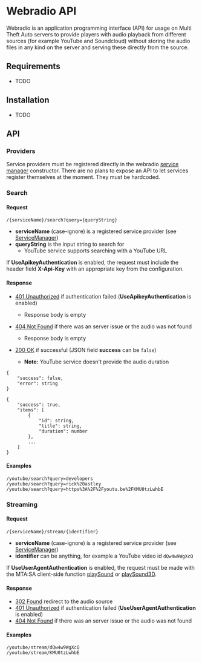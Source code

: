 # Webradio API
Webradio is an application programming interface (API) for usage on Multi Theft Auto servers to provide players with audio playback from different sources (for example YouTube and Soundcloud) without storing the audio files in any kind on the server and serving these directly from the source.

## Requirements
- TODO

## Installation
- TODO

## API
### Providers
Service providers must be registered directly in the webradio [service manager](webradio/Service/ServiceManager.cs) constructor. There are no plans to expose an API to let services register themselves at the moment. They must be hardcoded.

### Search

#### Request
```
/{serviceName}/search?query={queryString}
```
- **serviceName** (case-ignore) is a registered service provider (see [ServiceManager](webradio/Service/ServiceManager.cs))
- **queryString** is the input string to search for
  - YouTube service supports searching with a YouTube URL

If **UseApikeyAuthentication** is enabled, the request must include the header field **X-Api-Key** with an appropriate key from the configuration.

#### Response
- [401 Unauthorized](https://httpstatuses.com/401) if authentication failed (**UseApikeyAuthentication** is enabled)
  - Response body is empty

- [404 Not Found](https://httpstatuses.com/404) if there was an server issue or the audio was not found
  - Response body is empty

- [200 OK](https://httpstatuses.com/200) if successful (JSON field **success** can be `false`)
  - **Note:** YouTube service doesn't provide the audio duration
```
{
    "success": false,
    "error": string
}

{
    "success": true,
    "items": [
        {
            "id": string,
            "title": string,
            "duration": number
        },
        ...
    ]
}
```

#### Examples
```
/youtube/search?query=developers
/youtube/search?query=rick%20astley
/youtube/search?query=https%3A%2F%2Fyoutu.be%2FKMU0tzLwhbE
```

### Streaming

#### Request
```
/{serviceName}/stream/{identifier}
```
- **serviceName** (case-ignore) is a registered service provider (see [ServiceManager](webradio/Service/ServiceManager.cs))
- **identifier** can be anything, for example a YouTube video id `dQw4w9WgXcQ`

If **UseUserAgentAuthentication** is enabled, the request must be made with the MTA:SA client-side function [playSound](https://wiki.multitheftauto.com/wiki/PlaySound) or [playSound3D](https://wiki.multitheftauto.com/wiki/PlaySound3D).

#### Response

- [302 Found](https://httpstatuses.com/302) redirect to the audio source
- [401 Unauthorized](https://httpstatuses.com/401) if authentication failed (**UseUserAgentAuthentication** is enabled)
- [404 Not Found](https://httpstatuses.com/404) if there was an server issue or the audio was not found

#### Examples
```
/youtube/stream/dQw4w9WgXcQ
/youtube/stream/KMU0tzLwhbE
```
